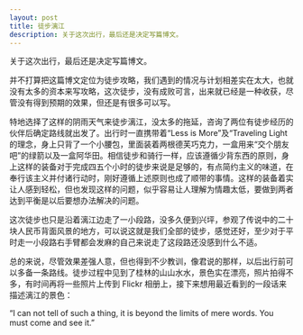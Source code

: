 ```yaml
---
layout: post
title: 徒步漓江
description: 关于这次出行，最后还是决定写篇博文。
---
```


关于这次出行，最后还是决定写篇博文。

并不打算把这篇博文定位为徒步攻略，我们遇到的情况与计划相差实在太大，也就没有太多的资本来写攻略，这次徒步，没有成败可言，出来就已经是一种收获，尽管没有得到预期的效果，但还是有很多可以写。

特地选择了这样的阴雨天气来徒步漓江，没太多的拖延，咨询了两位有徒步经历的伙伴后确定路线就出发了。出行时一直携带着“Less is More”及“Traveling Light的理念，身上只背了一个小腰包，里面装着两根德芙巧克力，一盒用来“交个朋友吧”的绿箭以及一盒阿华田。相信徒步和骑行一样，应该遵循少背东西的原则，身上这样的装备对于完成四五个小时的徒步来说是足够的，有点简约主义的味道，在奉行该主义并付诸行动时，刚好遵循上述原则也成了顺带的事情。这样的装备着实让人感到轻松，但也发现这样的问题，似乎容易让人理解为情趣太低，要做到两者达到平衡是以后要想办法解决的问题。

这次徒步也只是沿着漓江边走了一小段路，没多久便到兴坪，参观了传说中的二十块人民币背面风景的地方，可以说这就是我们全部的徒步，感觉还好，至少对于平时走一小段路右手臂都会发麻的自己来说走了这段路还没感到什么不适。

总的来说，尽管效果差强人意，但也得到不少教训，像君说的那样，以后出行前可以多备一条路线。徒步过程中见到了桂林的山山水水，景色实在漂亮，照片拍得不多，有时间再将一些照片上传到 Flickr 相册上，接下来想用最近看到的一段话来描述漓江的景色：

“I can not tell of such a thing, it is beyond the limits of mere words. You must come and see it.”
